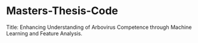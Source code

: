 # Masters-Thesis-Code
Title: Enhancing Understanding of Arbovirus Competence through Machine Learning and Feature Analysis.
